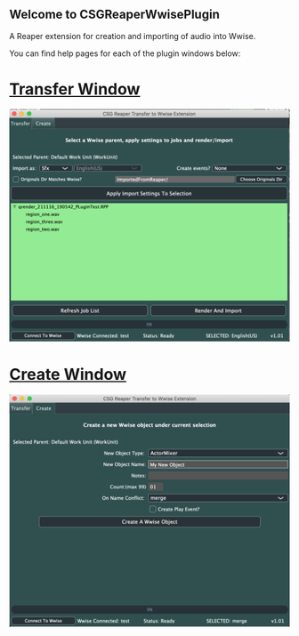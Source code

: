 ## Welcome to CSGReaperWwisePlugin
A Reaper extension for creation and importing of audio into Wwise.

You can find help pages for each of the plugin windows below:

# [Transfer Window](docs/pages/transferhelp.md)
![Transfer Window](docs/images/PluginWindowMain.png)

# [Create Window](docs/pages/createhelp.md)
![Create Window](docs/images/PluginWindowCreate.png)
